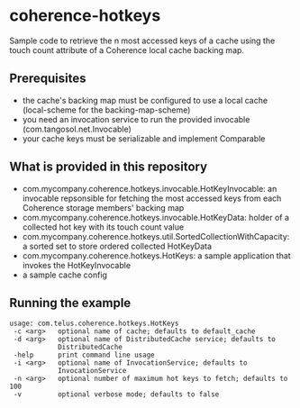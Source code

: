# coherence-hotkeys

Sample code to retrieve the n most accessed keys of a cache using the touch count attribute of a Coherence local cache backing map.

## Prerequisites

- the cache's backing map must be configured to use a local cache (local-scheme for the backing-map-scheme)
- you need an invocation service to run the provided invocable (com.tangosol.net.Invocable)
- your cache keys must be serializable and implement Comparable

## What is provided in this repository

- com.mycompany.coherence.hotkeys.invocable.HotKeyInvocable: an invocable repsonsible for fetching the most accessed keys from each Coherence storage members' backing map
- com.mycompany.coherence.hotkeys.invocable.HotKeyData: holder of a collected hot key with its touch count value
- com.mycompany.coherence.hotkeys.util.SortedCollectionWithCapacity: a sorted set to store ordered collected HotKeyData
- com.mycompany.coherence.hotkeys.HotKeys: a sample application that invokes the HotKeyInvocable
- a sample cache config

## Running the example

```
usage: com.telus.coherence.hotkeys.HotKeys
 -c <arg>   optional name of cache; defaults to default_cache
 -d <arg>   optional name of DistributedCache service; defaults to
            DistributedCache
 -help      print command line usage
 -i <arg>   optional name of InvocationService; defaults to
            InvocationService
 -n <arg>   optional number of maximum hot keys to fetch; defaults to 100
 -v         optional verbose mode; defaults to false
```
